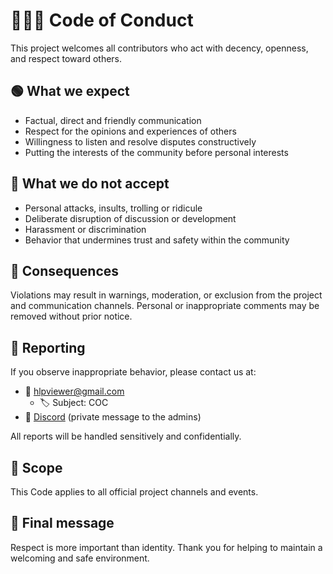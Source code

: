 # 🧑‍🤝‍🧑 Code of Conduct

This project welcomes all contributors who act with decency, openness, and respect toward others.

## 🟢 What we expect

- Factual, direct and friendly communication
- Respect for the opinions and experiences of others
- Willingness to listen and resolve disputes constructively
- Putting the interests of the community before personal interests

## 🚫 What we do not accept

- Personal attacks, insults, trolling or ridicule
- Deliberate disruption of discussion or development
- Harassment or discrimination
- Behavior that undermines trust and safety within the community

## 📣 Consequences

Violations may result in warnings, moderation, or exclusion from the project and communication channels. Personal or inappropriate comments may be removed without prior notice.

## 📩 Reporting

If you observe inappropriate behavior, please contact us at:

- 📧 hlpviewer@gmail.com
  - 🏷️ Subject: COC
- 💬 [Discord][Discord] (private message to the admins)

All reports will be handled sensitively and confidentially.

## 📌 Scope

This Code applies to all official project channels and events.

## 🤝 Final message

Respect is more important than identity. Thank you for helping to maintain a welcoming and safe environment.

[Discord]: https://discord.gg/J2SjcmqHSZ
